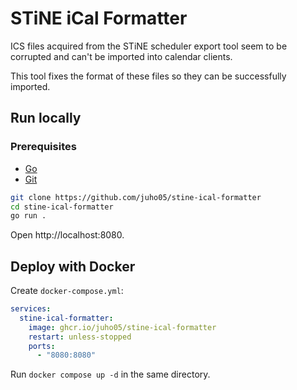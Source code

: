 # STiNE iCal Formatter

ICS files acquired from the STiNE scheduler export tool seem to be corrupted and can't be imported into calendar clients.

This tool fixes the format of these files so they can be successfully imported.

## Run locally

### Prerequisites

- [Go](https://go.dev)
- [Git](https://git-scm.com/)

```bash
git clone https://github.com/juho05/stine-ical-formatter
cd stine-ical-formatter
go run .
```

Open http://localhost:8080.

## Deploy with Docker

Create `docker-compose.yml`:
```yaml
services:
  stine-ical-formatter:
    image: ghcr.io/juho05/stine-ical-formatter
    restart: unless-stopped
    ports:
      - "8080:8080"
```

Run `docker compose up -d` in the same directory.